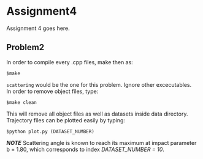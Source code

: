 # Assignment4

Assignment 4 goes here.  

## Problem2  

In order to compile every .cpp files, make then as:  
```
$make
```
`scattering` would be the one for this problem. Ignore other excecutables.  
In order to remove object files, type:
```
$make clean
```
This will remove all object files as well as datasets inside data directory.  
Trajectory files can be plotted easily by typing:
```
$python plot.py (DATASET_NUMBER)
```
***NOTE*** Scattering angle is known to reach its maximum at impact parameter b = 1.80, which corresponds to index *DATASET_NUMBER = 10*.



